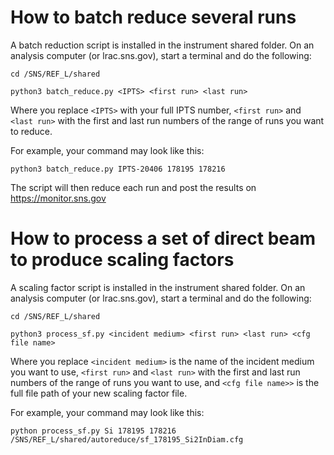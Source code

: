 # How to batch reduce several runs

A batch reduction script is installed in the instrument shared folder. On an analysis computer (or lrac.sns.gov), start a terminal and do the following:

```
cd /SNS/REF_L/shared
```

```
python3 batch_reduce.py <IPTS> <first run> <last run>
```

Where you replace `<IPTS>` with your full IPTS number, `<first run>` and `<last run>` with the first and last run numbers of the range of runs you want to reduce.

For example, your command may look like this:
```
python3 batch_reduce.py IPTS-20406 178195 178216
```
The script will then reduce each run and post the results on https://monitor.sns.gov


# How to process a set of direct beam to produce scaling factors

A scaling factor script is installed in the instrument shared folder. On an analysis computer (or lrac.sns.gov), start a terminal and do the following:

```
cd /SNS/REF_L/shared
```

```
python3 process_sf.py <incident medium> <first run> <last run> <cfg file name>
```

Where you replace `<incident medium>` is the name of the incident medium you want to use, `<first run>` and `<last run>` with the first and last run numbers of the range of runs you want to use,
and `<cfg file name>>` is the full file path of your new scaling factor file.

For example, your command may look like this:
```
python process_sf.py Si 178195 178216 /SNS/REF_L/shared/autoreduce/sf_178195_Si2InDiam.cfg
```
